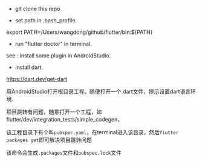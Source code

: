 - git clone this repo

- set path in .bash_profile.

export PATH=/Users/wangdong/github/flutter/bin:${PATH}

- run "flutter doctor" in terminal.

see : install some plugin in AndroidStudio.

- install dart.

https://dart.dev/get-dart

用AndroidStudio打开根目录工程。随便打开一个.dart文件，提示设置dart语言环境.

项目跳转有问题，随意打开一个工程，如flutter/dev/integration_tests/simple_codegen，

该工程目录下有个叫`pubspec.yaml`，在terminal进入该目录，然后`flutter packages get`即可解决项目跳转问题

该命令会生成`.packages`文件和`pubspec.lock`文件
